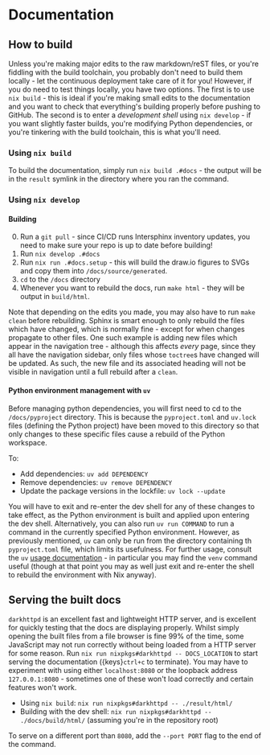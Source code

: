 # Documentation

## How to build

Unless you're making major edits to the raw markdown/reST files, or you're fiddling with the build toolchain, you probably don't need to build them locally - let the continuous deployment take care of it for you!
However, if you do need to test things locally, you have two options.
The first is to use `nix build` - this is ideal if you're making small edits to the documentation and you want to check that everything's building properly before pushing to GitHub.
The second is to enter a _development shell_ using `nix develop` - if you want slightly faster builds, you're modifying Python dependencies, or you're tinkering with the build toolchain, this is what you'll need.

### Using `nix build`

To build the documentation, simply run `nix build .#docs` - the output will be in the `result` symlink in the directory where you ran the command.

### Using `nix develop`

#### Building

0. Run a `git pull` - since CI/CD runs Intersphinx inventory updates, you need to make sure your repo is up to date before building!
1. Run `nix develop .#docs`
2. Run `nix run .#docs.setup` - this will build the draw.io figures to SVGs and copy them into `/docs/source/generated`.
3. `cd` to the `/docs` directory
4. Whenever you want to rebuild the docs, run `make html` - they will be output in `build/html`.

Note that depending on the edits you made, you may also have to run `make clean` before rebuilding.
Sphinx is smart enough to only rebuild the files which have changed, which is normally fine - except for when changes propagate to other files.
One such example is adding new files which appear in the navigation tree - although this affects _every_ page, since they all have the navigation sidebar, only files whose `toctree`s have changed will be updated.
As such, the new file and its associated heading will not be visible in navigation until a full rebuild after a `clean`.

#### Python environment management with `uv`

Before managing python dependencies, you will first need to cd to the `/docs/pyproject` directory.
This is because the `pyproject.toml` and `uv.lock` files (defining the Python project) have been moved to this directory so that only changes to these specific files cause a rebuild of the Python workspace.

To:

- Add dependencies: `uv add DEPENDENCY`
- Remove dependencies: `uv remove DEPENDENCY`
- Update the package versions in the lockfile: `uv lock --update`

You will have to exit and re-enter the dev shell for any of these changes to take effect, as the Python environment is built and applied upon entering the dev shell.
Alternatively, you can also run `uv run COMMAND` to run a command in the currently specified Python environment.
However, as previously mentioned, `uv` can only be run from the directory containing th `pyproject.toml` file, which limits its usefulness.
For further usage, consult the `uv` [usage documentation](https://docs.astral.sh/uv/reference/cli/) - in particular you may find the `venv` command useful (though at that point you may as well just exit and re-enter the shell to rebuild the environment with Nix anyway).

## Serving the built docs

`darkhttpd` is an excellent fast and lightweight HTTP server, and is excellent for quickly testing that the docs are displaying properly.
Whilst simply opening the built files from a file browser is fine 99% of the time, some JavaScript may not run correctly without being loaded from a HTTP server for some reason.
Run `nix run nixpkgs#darkhttpd -- DOCS_LOCATION` to start serving the documentation ({keys}`ctrl+c` to terminate).
You may have to experiment with using either `localhost:8080` or the loopback address `127.0.0.1:8080` - sometimes one of these won't load correctly and certain features won't work.

- Using `nix build`: `nix run nixpkgs#darkhttpd -- ./result/html/`
- Building with the dev shell: `nix run nixpkgs#darkhttpd -- ./docs/build/html/` (assuming you're in the repository root)

To serve on a different port than `8080`, add the `--port PORT` flag to the end of the command.
